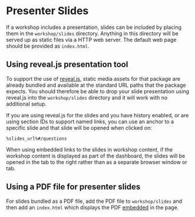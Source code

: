 # Presenter Slides

If a workshop includes a presentation, slides can be included by placing them in the ``workshop/slides`` directory. Anything in this directory will be served up as static files via a HTTP web server. The default web page should be provided as ``index.html``.

## Using reveal.js presentation tool

To support the use of [reveal.js](https://revealjs.com/), static media assets for that package are already bundled and available at the standard URL paths that the package expects. You should therefore be able to drop your slide presentation using reveal.js into the ``workshop/slides`` directory and it will work with no additional setup.

If you are using reveal.js for the slides and you have history enabled, or are using section IDs to support named links, you can use an anchor to a specific slide and that slide will be opened when clicked on:

```text
%slides_url%#/questions
```

When using embedded links to the slides in workshop content, if the workshop content is displayed as part of the dashboard, the slides will be opened in the tab to the right rather than as a separate browser window or tab.

## Using a PDF file for presenter slides

For slides bundled as a PDF file, add the PDF file to ``workshop/slides`` and then add an ``index.html`` which displays the PDF [embedded](https://stackoverflow.com/questions/291813/recommended-way-to-embed-pdf-in-html) in the page.
